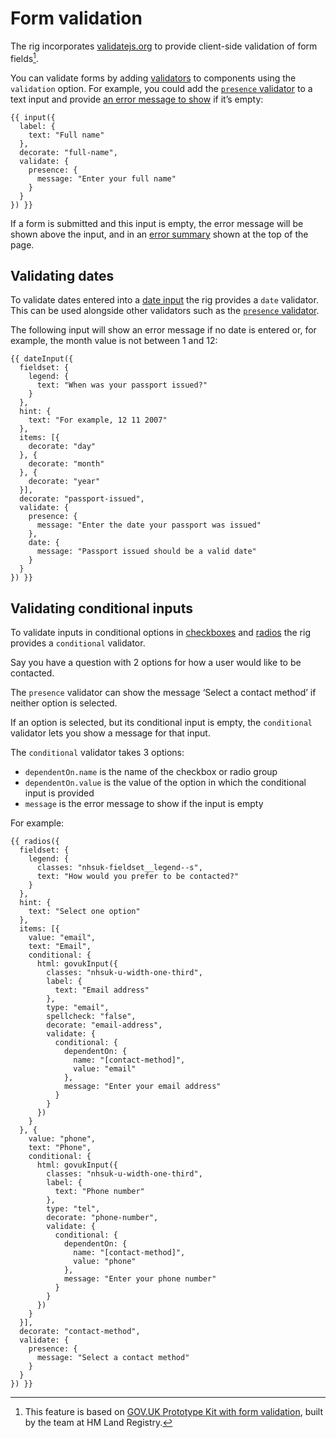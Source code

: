 # Form validation

The rig incorporates [validatejs.org](https://validatejs.org) to provide client-side validation of form fields[^1].

You can validate forms by adding [validators](https://validatejs.org/#validators) to components using the `validation` option. For example, you could add the [`presence` validator](https://validatejs.org/#validators-presence) to a text input and provide [an error message to show](https://service-manual.nhs.uk/design-system/components/text-input#error-messages) if it’s empty:

```njk
{{ input({
  label: {
    text: "Full name"
  },
  decorate: "full-name",
  validate: {
    presence: {
      message: "Enter your full name"
    }
  }
}) }}
```

If a form is submitted and this input is empty, the error message will be shown above the input, and in an [error summary](https://service-manual.nhs.uk/design-system/components/error-summary) shown at the top of the page.

## Validating dates

To validate dates entered into a [date input](https://service-manual.nhs.uk/design-system/components/date-input) the rig provides a `date` validator. This can be used alongside other validators such as the [`presence` validator](https://validatejs.org/#validators-presence).

The following input will show an error message if no date is entered or, for example, the month value is not between 1 and 12:

```njk
{{ dateInput({
  fieldset: {
    legend: {
      text: "When was your passport issued?"
    }
  },
  hint: {
    text: "For example, 12 11 2007"
  },
  items: [{
    decorate: "day"
  }, {
    decorate: "month"
  }, {
    decorate: "year"
  }],
  decorate: "passport-issued",
  validate: {
    presence: {
      message: "Enter the date your passport was issued"
    },
    date: {
      message: "Passport issued should be a valid date"
    }
  }
}) }}
```

## Validating conditional inputs

To validate inputs in conditional options in [checkboxes](https://service-manual.nhs.uk/design-system/components/checkboxes) and [radios](https://service-manual.nhs.uk/design-system/components/radios) the rig provides a `conditional` validator.

Say you have a question with 2 options for how a user would like to be contacted.

The `presence` validator can show the message ‘Select a contact method’ if neither option is selected.

If an option is selected, but its conditional input is empty, the `conditional` validator lets you show a message for that input.

The `conditional` validator takes 3 options:

- `dependentOn.name` is the name of the checkbox or radio group
- `dependentOn.value` is the value of the option in which the conditional input is provided
- `message` is the error message to show if the input is empty

For example:

```njk
{{ radios({
  fieldset: {
    legend: {
      classes: "nhsuk-fieldset__legend--s",
      text: "How would you prefer to be contacted?"
    }
  },
  hint: {
    text: "Select one option"
  },
  items: [{
    value: "email",
    text: "Email",
    conditional: {
      html: govukInput({
        classes: "nhsuk-u-width-one-third",
        label: {
          text: "Email address"
        },
        type: "email",
        spellcheck: "false",
        decorate: "email-address",
        validate: {
          conditional: {
            dependentOn: {
              name: "[contact-method]",
              value: "email"
            },
            message: "Enter your email address"
          }
        }
      })
    }
  }, {
    value: "phone",
    text: "Phone",
    conditional: {
      html: govukInput({
        classes: "nhsuk-u-width-one-third",
        label: {
          text: "Phone number"
        },
        type: "tel",
        decorate: "phone-number",
        validate: {
          conditional: {
            dependentOn: {
              name: "[contact-method]",
              value: "phone"
            },
            message: "Enter your phone number"
          }
        }
      })
    }
  }],
  decorate: "contact-method",
  validate: {
    presence: {
      message: "Select a contact method"
    }
  }
}) }}
```

[^1]: This feature is based on [GOV.UK Prototype Kit with form validation](https://github.com/LandRegistry/govuk-prototype-kit-form-validation), built by the team at HM Land Registry.
